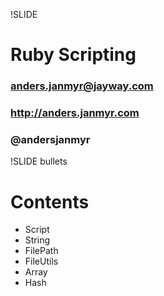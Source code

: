 !SLIDE 
# Ruby Scripting #
### anders.janmyr@jayway.com
### http://anders.janmyr.com
### @andersjanmyr


!SLIDE bullets
# Contents
* Script
* String
* FilePath
* FileUtils
* Array
* Hash
